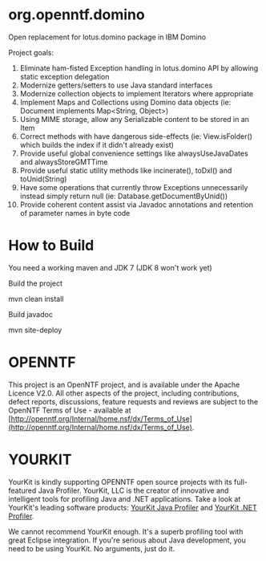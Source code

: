 org.openntf.domino
==================

Open replacement for lotus.domino package in IBM Domino

Project goals:

1. Eliminate ham-fisted Exception handling in lotus.domino API by allowing static exception delegation
2. Modernize getters/setters to use Java standard interfaces
3. Modernize collection objects to implement Iterators where appropriate
4. Implement Maps and Collections using Domino data objects (ie: Document implements Map<String, Object>)
5. Using MIME storage, allow any Serializable content to be stored in an Item
6. Correct methods with have dangerous side-effects (ie: View.isFolder() which builds the index if it didn't already exist)
7. Provide useful global convenience settings like alwaysUseJavaDates and alwaysStoreGMTTime
8. Provide useful static utility methods like incinerate(), toDxl() and toUnid(String)
9. Have some operations that currently throw Exceptions unnecessarily instead simply return null (ie: Database.getDocumentByUnid())
10. Provide coherent content assist via Javadoc annotations and retention of parameter names in byte code


How to Build
============
You need a working maven and JDK 7 (JDK 8 won't work yet)

Build the project

 mvn clean install

Build javadoc

 mvn site-deploy

OPENNTF
=======
This project is an OpenNTF project, and is available under the Apache Licence V2.0. All other aspects of the project, including contributions, defect reports, discussions, feature requests and reviews are subject to the OpenNTF Terms of Use - available at [http://openntf.org/Internal/home.nsf/dx/Terms_of_Use](http://openntf.org/Internal/home.nsf/dx/Terms_of_Use).

YOURKIT
=======
YourKit is kindly supporting OPENNTF open source projects with its full-featured Java Profiler.
YourKit, LLC is the creator of innovative and intelligent tools for profiling
Java and .NET applications. Take a look at YourKit's leading software products:
<a href="http://www.yourkit.com/java/profiler/index.jsp">YourKit Java Profiler</a> and
<a href="http://www.yourkit.com/.net/profiler/index.jsp">YourKit .NET Profiler</a>.

We cannot recommend YourKit enough. It's a superb profiling tool with great Eclipse integration. If you're serious about Java development, you need to be using YourKit. No arguments, just do it.
